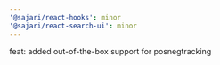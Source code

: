 ```yaml
---
'@sajari/react-hooks': minor
'@sajari/react-search-ui': minor
---
```


feat: added out-of-the-box support for posnegtracking

